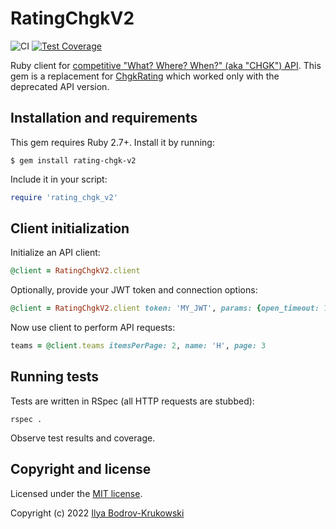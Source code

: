 # RatingChgkV2

![CI](https://github.com/bodrovis/rating-chgk-v2/actions/workflows/ci.yml/badge.svg)
[![Test Coverage](https://codecov.io/gh/bodrovis/rating-chgk-v2/graph/badge.svg)](https://codecov.io/gh/bodrovis/rating-chgk-v2)

Ruby client for [competitive "What? Where? When?" (aka "CHGK") API](http://api.rating.chgk.net/). This gem is a replacement for [ChgkRating](https://github.com/bodrovis/ChgkRating) which worked only with the deprecated API version.

## Installation and requirements

This gem requires Ruby 2.7+. Install it by running:

```
$ gem install rating-chgk-v2
```

Include it in your script:

```ruby
require 'rating_chgk_v2'
```

## Client initialization

Initialize an API client:

```ruby
@client = RatingChgkV2.client
```

Optionally, provide your JWT token and connection options:

```ruby
@client = RatingChgkV2.client token: 'MY_JWT', params: {open_timeout: 100, timeout: 500}
```

Now use client to perform API requests:

```ruby
teams = @client.teams itemsPerPage: 2, name: 'Н', page: 3
```

## Running tests

Tests are written in RSpec (all HTTP requests are stubbed):

```
rspec .
```

Observe test results and coverage.

## Copyright and license

Licensed under the [MIT license](./LICENSE.md).

Copyright (c) 2022 [Ilya Bodrov-Krukowski](http://bodrovis.tech)